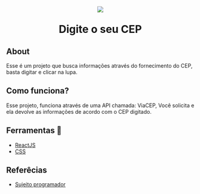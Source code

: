 <h1 align="center">
    <img src="![Captura de tela 2023-09-27 173834](https://github.com/Emanuelsyngles/Buscador-CEP/assets/122393755/add850f2-298e-4bf7-b65b-8f717dcd139c)
" atl="#">
    <p>Digite o seu CEP</p>
</h1>



## About
 Esse é um projeto que busca informações através do fornecimento do CEP, basta digitar e clicar na lupa.

 ## Como funciona?

 Esse projeto, funciona através de uma API chamada: ViaCEP, Você solicita e ela devolve as informações de acordo com o CEP digitado.

 ## Ferramentas 🔧
- [ReactJS](https://react.dev/)
- [CSS](https://developer.mozilla.org/pt-BR/docs/Web/CSS)
 ## Referêcias

 - [Sujeito programador](https://www.youtube.com/watch?v=oy4cbqE1_qc&list=LL&index=4&ab_channel=Sujeitoprogramador)

